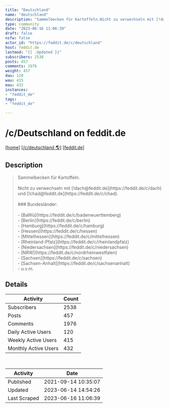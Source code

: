 ```yaml
---
title: "Deutschland" 
name: "deutschland"
description: "Sammelbecken für Kartoffeln.Nicht zu verwechseln mit [!dach@feddit.de](https://feddit.de/c/dach) und [!chad@feddit.de](https://feddit.de/c/chad).### Bundesländer:- [BaWü](https://feddit.de/c/badenwuerttemberg)- [Berlin](https://feddit.de/c/berlin)- [Hamburg](https://feddit.de/c/hamburg)- [Hessen](https://feddit.de/c/hessen)  - [Mittelhessen](https://feddit.de/c/mittelhessen) - [Rheinland-Pfalz](https://feddit.de/c/rheinlandpfalz) - [Niedersachsen](https://feddit.de/c/niedersachsen) - [NRW](https://feddit.de/c/nordrheinwestfalen)- [Sachsen](https://feddit.de/c/sachsen)- [Sachsen-Anhalt](https://feddit.de/c/sachsenanhalt) - u.v.m."
type: community
date: "2023-06-16 11:06:39"
draft: false
nsfw: false
actor_id: "https://feddit.de/c/deutschland"
host: feddit.de
lastmod: "{[ .Updated }}"
subscribers: 2538
posts: 457
comments: 1976
weight: 457
dau: 120
wau: 415
mau: 432
instances:
- "feddit_de"
tags: 
- "feddit_de"

---
```


# /c/Deutschland on feddit.de

[[home](/)]
[[/c/deutschland 🌎](https://feddit.de/c/deutschland)]
[[feddit.de](/instances/feddit_de)]


## Description 

<blockquote class="description">
Sammelbecken für Kartoffeln.<br><br>Nicht zu verwechseln mit [!dach@feddit.de](https://feddit.de/c/dach) und [!chad@feddit.de](https://feddit.de/c/chad).<br><br>### Bundesländer:<br><br>- [BaWü](https://feddit.de/c/badenwuerttemberg)<br>- [Berlin](https://feddit.de/c/berlin)<br>- [Hamburg](https://feddit.de/c/hamburg)<br>- [Hessen](https://feddit.de/c/hessen)<br>  - [Mittelhessen](https://feddit.de/c/mittelhessen) <br>- [Rheinland-Pfalz](https://feddit.de/c/rheinlandpfalz) <br>- [Niedersachsen](https://feddit.de/c/niedersachsen) <br>- [NRW](https://feddit.de/c/nordrheinwestfalen)<br>- [Sachsen](https://feddit.de/c/sachsen)<br>- [Sachsen-Anhalt](https://feddit.de/c/sachsenanhalt) <br>- u.v.m.
</blockquote>


## Details

| Activity | Count  |
|----------------------|---|
| Subscribers          | 2538 |
| Posts                | 457  |
| Comments             | 1976  |
| Daily Active Users   | 120  |
| Weekly Active Users  | 415  |
| Monthly Active Users | 432  |

<br>

| Activity | Date |
|----------------------|---|
| Published            | 2021-09-14 10:35:07 |
| Updated              | 2023-06-14 14:54:26 |
| Last Scraped         | 2023-06-16 11:06:39 |
